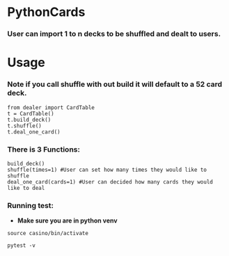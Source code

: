 # PythonCards
 ### User can import 1 to n decks to be shuffled and dealt to users. 

 # Usage
 ### **Note if you call shuffle with out build it will default to a 52 card deck.**
 ```
from dealer import CardTable
t = CardTable()
t.build_deck()
t.shuffle()
t.deal_one_card()

```
### There is 3 Functions:
```
build_deck()
shuffle(times=1) #User can set how many times they would like to shuffle 
deal_one_card(cards=1) #User can decided how many cards they would like to deal
```
### Running test:
- **Make sure you are in python venv**
```
source casino/bin/activate
```
```
pytest -v
```